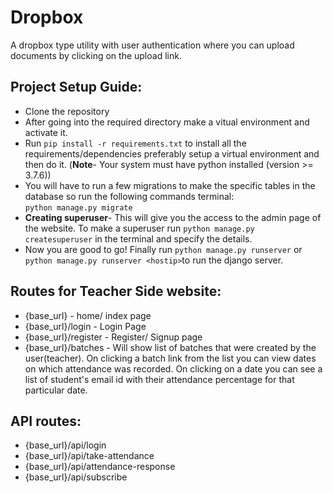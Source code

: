 # Dropbox
A dropbox type utility with user authentication where you can upload documents by clicking on the upload link.
## Project Setup Guide:
- Clone the repository
- After going into the required directory make a vitual environment and activate it.
- Run `pip install -r requirements.txt`  to install all the requirements/dependencies preferably setup a virtual environment and then do it. 
(**Note**- Your system must have python installed (version >= 3.7.6))
- You will have to run a few migrations to make the specific tables in the database so run the following commands terminal:      
 `python manage.py migrate`        
- **Creating superuser**- This will give you the access to the admin page of the website. To make a superuser run `python manage.py createsuperuser` in the terminal and specify the details.
- Now you are good to go! Finally run `python manage.py runserver` or `python manage.py runserver <hostip>`to run the django server.

## Routes for Teacher Side website:
- {base_url} - home/ index page
- {base_url}/login - Login Page
- {base_url}/register - Register/ Signup page
- {base_url}/batches - Will show list of batches that were created by the user(teacher). On clicking a batch link from the list you can view dates on which attendance was recorded. On clicking on a date you can see a list of student's email id with their attendance percentage for that particular date.

## API routes:
- {base_url}/api/login
- {base_url}/api/take-attendance
- {base_url}/api/attendance-response
- {base_url}/api/subscribe